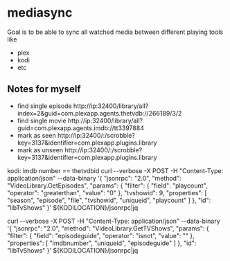 # mediasync

Goal is to be able to sync all watched media between different playing tools like
- plex
- kodi
- etc


## Notes for myself
- find single episode http://ip:32400/library/all?index=2&guid=com.plexapp.agents.thetvdb://266189/3/2
- find single movie http://ip:32400/library/all?guid=com.plexapp.agents.imdb://tt3397884
- mark as seen http://ip:32400/:/scrobble?key=3137&identifier=com.plexapp.plugins.library
- mark as unseen http://ip:32400/:/scrobble?key=3137&identifier=com.plexapp.plugins.library

kodi:
imdb number == thetvdbid
curl --verbose -X POST -H "Content-Type: application/json" --data-binary '{
  "jsonrpc": "2.0",
  "method": "VideoLibrary.GetEpisodes",
  "params": {
    "filter": { 
      "field": "playcount", 
      "operator": "greaterthan", 
      "value": "0"
      },
    "tvshowid": 9,
    "properties": [
      "season",
      "episode",
      "file",
      "tvshowid",
      "uniqueid",
      "playcount"
    ]
  },
  "id": "libTvShows"
}' ${KODILOCATION}/jsonrpc|jq


curl --verbose -X POST -H "Content-Type: application/json" --data-binary '{
  "jsonrpc": "2.0",
  "method": "VideoLibrary.GetTVShows",
  "params": {
    "filter": {
      "field": "episodeguide",
      "operator": "isnot",
      "value": ""
      },
    "properties": [
      "imdbnumber",
      "uniqueid",
      "episodeguide"
    ]
  },
  "id": "libTvShows"
}' ${KODILOCATION}/jsonrpc|jq

